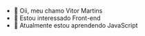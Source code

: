 - 👋 Oii, meu chamo Vitor Martins
- 👀 Estou interessado Front-end
- 🌱 Atualmente estou aprendendo JavaScript

<!---
EuVitorMartins/EuVitorMartins is a ✨ special ✨ repository because its `README.md` (this file) appears on your GitHub profile.
You can click the Preview link to take a look at your changes.
--->
